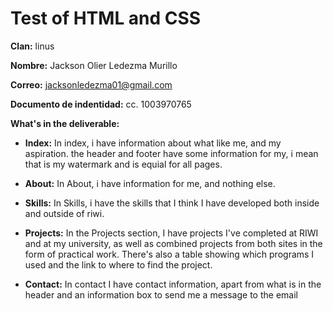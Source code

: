 # Test of HTML and CSS
**Clan:** linus

**Nombre:** Jackson Olier Ledezma Murillo

**Correo:** jacksonledezma01@gmail.com

**Documento de indentidad:** cc. 1003970765

**What's in the deliverable:**

- **Index:** In index, i have information about what like me, and my aspiration. the header and footer have some information for my, i mean that is my watermark and is equial for all pages.

- **About:** In About, i have information for me, and nothing else.

-  **Skills:** In Skills, i have the skills that I think I have developed both inside and outside of riwi.

- **Projects:** In the Projects section, I have projects I've completed at RIWI and at my university, as well as combined projects from both sites in the form of practical work. There's also a table showing which programs I used and the link to where to find the project.

- **Contact:** In contact I have contact information, apart from what is in the header and an information box to send me a message to the email
